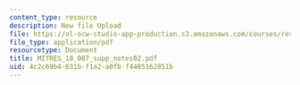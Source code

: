 ```yaml
---
content_type: resource
description: New file Upload
file: https://ol-ocw-studio-app-production.s3.amazonaws.com/courses/res-18-007-calculus-revisited-multivariable-calculus-fall-2011/4c2c69b4631bf1a2a0fbf4405162851b_MITRES_18_007_supp_notes02.pdf
file_type: application/pdf
resourcetype: Document
title: MITRES_18_007_supp_notes02.pdf
uid: 4c2c69b4-631b-f1a2-a0fb-f4405162851b
---
```


